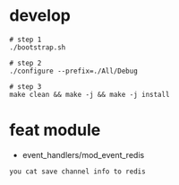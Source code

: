 # develop
```shell
# step 1
./bootstrap.sh

# step 2
./configure --prefix=./All/Debug

# step 3
make clean && make -j && make -j install 

```

# feat module
* event_handlers/mod_event_redis
```
you cat save channel info to redis
```

